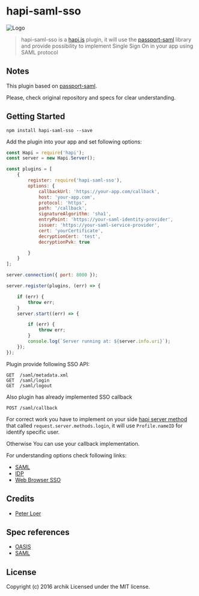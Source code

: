 # hapi-saml-sso

![Logo](https://bytebucket.org/archik/hapi-saml-sso/raw/18cda20dfdc3bae6eed4b691202ce076a8d80f21/media/logo.png)

> hapi-saml-sso is a [hapi.js](https://hapijs.com/) plugin, it will use the [passport-saml](https://github.com/bergie/passport-saml) library and provide possibility to implement Single Sign On in your app using SAML protocol


## Notes

This plugin based on [passport-saml](https://github.com/bergie/passport-saml).

Please, check original repository and specs for clear understanding.


## Getting Started

```
npm install hapi-saml-sso --save
```

Add the plugin into your app and set following options:

```javascript
const Hapi = require('hapi');
const server = new Hapi.Server();

const plugins = [
    {
        register: require('hapi-saml-sso'),
        options: {
            callbackUrl: 'https://your-app.com/callback',
            host: 'your-app.com',
            protocol: 'https',
            path: '/callback',
            signatureAlgorithm: 'sha1',
            entryPoint: 'https://your-saml-identity-provider',
            issuer: 'https://your-saml-service-provider',
            cert: 'yourCertificate',
            decryptionCert: 'test',
            decryptionPvk: true

        }
    }
];

server.connection({ port: 8000 });

server.register(plugins, (err) => {

    if (err) {
        throw err;
    }
    server.start((err) => {

        if (err) {
            throw err;
        }
        console.log(`Server running at: ${server.info.uri}`);
    });
});

```

Plugin provide following SSO API:
```
GET  /saml/metadata.xml
GET  /saml/login
GET  /saml/logout
```

Also plugin has already implemented SSO callback
```
POST /saml/callback
```

For correct work you have to implement on your side [hapi server method](https://hapijs.com/tutorials/server-methods)
that called `request.server.methods.login`, it will use `Profile.nameID` for identify specific user.

Otherwise You can use your callback implementation.

For understanding options check following links:

+ [SAML](https://en.wikipedia.org/wiki/Security_Assertion_Markup_Language)
+ [IDP](https://en.wikipedia.org/wiki/Identity_provider)
+ [Web Browser SSO](https://en.wikipedia.org/wiki/Single_sign-on)

## Credits

+ [Peter Loer](https://github.com/ploer/passport-saml)

## Spec references

* [OASIS](http://docs.oasis-open.org/security/saml/Post2.0/sstc-saml-tech-overview-2.0.html)
* [SAML](http://saml.xml.org)

## License
Copyright (c) 2016 archik
Licensed under the MIT license.
